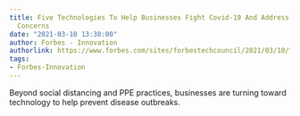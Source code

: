```yaml
---
title: Five Technologies To Help Businesses Fight Covid-19 And Address Future Safety
  Concerns
date: "2021-03-10 13:30:00"
author: Forbes - Innovation
authorlink: https://www.forbes.com/sites/forbestechcouncil/2021/03/10/five-technologies-to-help-businesses-fight-covid-19-and-address-future-safety-concerns/
tags:
- Forbes-Innovation
---
```

Beyond social distancing and PPE practices, businesses are turning toward technology to help prevent disease outbreaks.